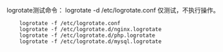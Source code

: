 logrotate测试命令：
     logrotate -d /etc/logrotate.conf 仅测试，不执行操作。

        logrotate -f /etc/logrotate.conf
        logrotate -f /etc/logrotate.d/nginx.logrotate
        logrotate -f /etc/logrotate.d/php.logrotate
        logrotate -f /etc/logrotate.d/mysql.logrotate
